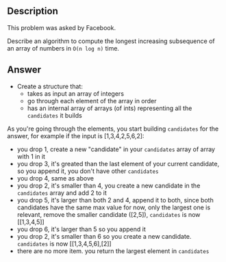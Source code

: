 ## Description

This problem was asked by Facebook.

Describe an algorithm to compute the longest increasing subsequence of an array of numbers in `O(n log n)` time.

## Answer

- Create a structure that:
	- takes as input an array of integers
	- go through each element of the array in order
	- has an internal array of arrays (of ints) representing all the `candidates` it builds

As you're going through the elements, you start building `candidates` for the answer, for example if the input is [1,3,4,2,5,6,2]:

- you drop 1, create a new "candidate" in your `candidates` array of array with 1 in it
- you drop 3, it's greated than the last element of your current candidate, so you append it, you don't have other `candidates`
- you drop 4, same as above
- you drop 2, it's smaller than 4, you create a new candidate in the `candidates` array and add 2 to it
- you drop 5, it's larger than both 2 and 4, append it to both, since both candidates have the same max value for now, only the largest one is relevant, remove the smaller candidate ([2,5]), `candidates` is now [[1,3,4,5]]
- you drop 6, it's larger than 5 so you append it
- you drop 2, it's smaller than 6 so you create a new candidate. `candidates` is now [[1,3,4,5,6],[2]]
- there are no more item. you return the largest element in `candidates`